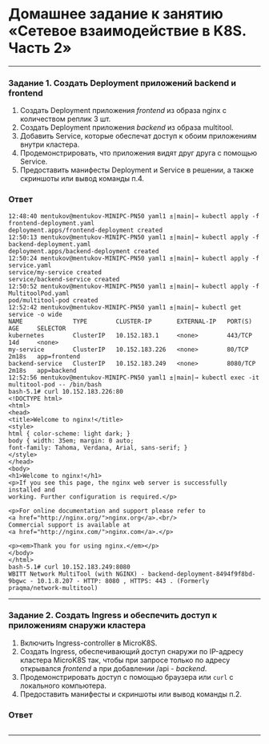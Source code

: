 # Домашнее задание к занятию «Сетевое взаимодействие в K8S. Часть 2»

------

### Задание 1. Создать Deployment приложений backend и frontend

1. Создать Deployment приложения _frontend_ из образа nginx с количеством реплик 3 шт.
2. Создать Deployment приложения _backend_ из образа multitool. 
3. Добавить Service, которые обеспечат доступ к обоим приложениям внутри кластера. 
4. Продемонстрировать, что приложения видят друг друга с помощью Service.
5. Предоставить манифесты Deployment и Service в решении, а также скриншоты или вывод команды п.4.

### Ответ

```
12:48:40 mentukov@mentukov-MINIPC-PN50 yaml1 ±|main|→ kubectl apply -f frontend-deployment.yaml
deployment.apps/frontend-deployment created
12:50:13 mentukov@mentukov-MINIPC-PN50 yaml1 ±|main|→ kubectl apply -f backend-deployment.yaml
deployment.apps/backend-deployment created
12:50:24 mentukov@mentukov-MINIPC-PN50 yaml1 ±|main|→ kubectl apply -f service.yaml
service/my-service created
service/backend-service created
12:50:52 mentukov@mentukov-MINIPC-PN50 yaml1 ±|main|→ kubectl apply -f MultitoolPod.yaml 
pod/multitool-pod created
12:52:42 mentukov@mentukov-MINIPC-PN50 yaml1 ±|main|→ kubectl get service -o wide
NAME              TYPE        CLUSTER-IP       EXTERNAL-IP   PORT(S)    AGE     SELECTOR
kubernetes        ClusterIP   10.152.183.1     <none>        443/TCP    14d     <none>
my-service        ClusterIP   10.152.183.226   <none>        80/TCP     2m18s   app=frontend
backend-service   ClusterIP   10.152.183.249   <none>        8080/TCP   2m18s   app=backend
12:52:56 mentukov@mentukov-MINIPC-PN50 yaml1 ±|main|→ kubectl exec -it multitool-pod -- /bin/bash
bash-5.1# curl 10.152.183.226:80
<!DOCTYPE html>
<html>
<head>
<title>Welcome to nginx!</title>
<style>
html { color-scheme: light dark; }
body { width: 35em; margin: 0 auto;
font-family: Tahoma, Verdana, Arial, sans-serif; }
</style>
</head>
<body>
<h1>Welcome to nginx!</h1>
<p>If you see this page, the nginx web server is successfully installed and
working. Further configuration is required.</p>

<p>For online documentation and support please refer to
<a href="http://nginx.org/">nginx.org</a>.<br/>
Commercial support is available at
<a href="http://nginx.com/">nginx.com</a>.</p>

<p><em>Thank you for using nginx.</em></p>
</body>
</html>
bash-5.1# curl 10.152.183.249:8080
WBITT Network MultiTool (with NGINX) - backend-deployment-8494f9f8bd-9bgwc - 10.1.8.207 - HTTP: 8080 , HTTPS: 443 . (Formerly praqma/network-multitool)

```

------

### Задание 2. Создать Ingress и обеспечить доступ к приложениям снаружи кластера

1. Включить Ingress-controller в MicroK8S.
2. Создать Ingress, обеспечивающий доступ снаружи по IP-адресу кластера MicroK8S так, чтобы при запросе только по адресу открывался _frontend_ а при добавлении /api - _backend_.
3. Продемонстрировать доступ с помощью браузера или `curl` с локального компьютера.
4. Предоставить манифесты и скриншоты или вывод команды п.2.

### Ответ

```

```

------
